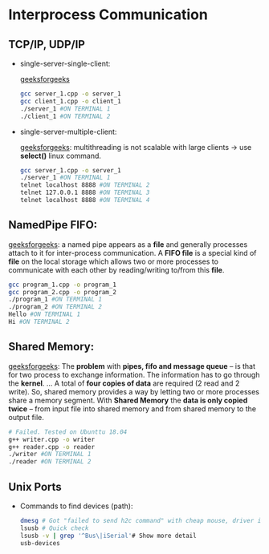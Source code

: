 # Interprocess Communication

## TCP/IP, UDP/IP
* single-server-single-client: 

  [geeksforgeeks](https://www.geeksforgeeks.org/socket-programming-cc/?ref=lbp)
  
  ```sh
  gcc server_1.cpp -o server_1
  gcc client_1.cpp -o client_1
  ./server_1 #ON TERMINAL 1
  ./client_1 #ON TERMINAL 2
  ```

* single-server-multiple-client: 

  [geeksforgeeks](https://www.geeksforgeeks.org/socket-programming-in-cc-handling-multiple-clients-on-server-without-multi-threading/?ref=lbp): multithreading is not scalable with large clients -> use **select()** linux command.
  
  ```sh
  gcc server_1.cpp -o server_1
  ./server_1 #ON TERMINAL 1
  telnet localhost 8888 #ON TERMINAL 2
  telnet 127.0.0.1 8888 #ON TERMINAL 3
  telnet localhost 8888 #ON TERMINAL 4
  ```

## NamedPipe FIFO:

  [geeksforgeeks](https://www.geeksforgeeks.org/named-pipe-fifo-example-c-program/): a named pipe appears as a **file** and generally processes attach to it for inter-process communication. A **FIFO file** is a special kind of **file** on the local storage which allows two or more processes to communicate with each other by reading/writing to/from this **file**.

  ```sh
  gcc program_1.cpp -o program_1
  gcc program_2.cpp -o program_2
  ./program_1 #ON TERMINAL 1
  ./program_2 #ON TERMINAL 2
  Hello #ON TERMINAL 1
  Hi #ON TERMINAL 2
  ```

## Shared Memory:

  [geeksforgeeks](https://www.geeksforgeeks.org/ipc-shared-memory/): The **problem** with **pipes, fifo and message queue** – is that for two process to exchange information. The information has to go through the **kernel**. ... A total of **four copies of data** are required (2 read and 2 write). So, shared memory provides a way by letting two or more processes share a memory segment. With **Shared Memory** the **data is only copied twice** – from input file into shared memory and from shared memory to the output file.
  
  ```sh
  # Failed. Tested on Ubunttu 18.04
  g++ writer.cpp -o writer
  g++ reader.cpp -o reader
  ./writer #ON TERMINAL 1
  ./reader #ON TERMINAL 2
  ```

## Unix Ports
  
* Commands to find devices (path):
  ```sh
  dmesg # Got "failed to send h2c command" with cheap mouse, driver issue, ended up with no clear path
  lsusb # Quick check
  lsusb -v | grep '^Bus\|iSerial'# Show more detail
  usb-devices
  ```
